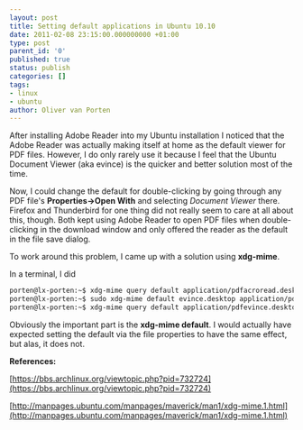```yaml
---
layout: post
title: Setting default applications in Ubuntu 10.10
date: 2011-02-08 23:15:00.000000000 +01:00
type: post
parent_id: '0'
published: true
status: publish
categories: []
tags:
- linux
- ubuntu
author: Oliver van Porten
---
```

After installing Adobe Reader into my Ubuntu installation I noticed that the Adobe Reader was actually making itself at home as the default viewer for PDF files. However, I do only rarely use it because I feel that the Ubuntu Document Viewer (aka evince) is the quicker and better solution most of the time.

Now, I could change the default for double-clicking by going through any PDF file's **Properties->Open With** and selecting _Document Viewer_ there. Firefox and Thunderbird for one thing did not really seem to care at all about this, though. Both kept using Adobe Reader to open PDF files when double-clicking in the download window and only offered the reader as the default in the file save dialog.

To work around this problem, I came up with a solution using **xdg-mime**.

In a terminal, I did

``` bash
porten@lx-porten:~$ xdg-mime query default application/pdfacroread.desktop
porten@lx-porten:~$ sudo xdg-mime default evince.desktop application/pdf
porten@lx-porten:~$ xdg-mime query default application/pdfevince.desktop
```

Obviously the important part is the **xdg-mime default**. I would actually have expected setting the default via the file properties to have the same effect, but alas, it does not.

**References:**

[https://bbs.archlinux.org/viewtopic.php?pid=732724](https://bbs.archlinux.org/viewtopic.php?pid=732724)

[http://manpages.ubuntu.com/manpages/maverick/man1/xdg-mime.1.html](http://manpages.ubuntu.com/manpages/maverick/man1/xdg-mime.1.html)